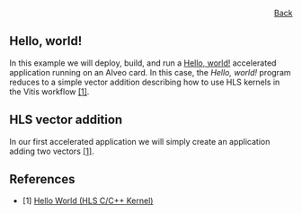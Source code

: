 <div id="readme" class="Box-body readme blob js-code-block-container">
<article class="markdown-body entry-content p-3 p-md-6" itemprop="text">
<p align="right">
<a href="https://github.com/fpgasystems/hacc/blob/main/docs/examples.md#examples">Back</a>
</p>

# Hello, world!
In this example we will deploy, build, and run a [Hello, world!](../docs/vocabulary.md#hello-world) accelerated application running on an Alveo card. In this case, the *Hello, world!* program reduces to a simple vector addition describing how to use HLS kernels in the Vitis workflow [[1]](#references).

## HLS vector addition
In our first accelerated application we will simply create an application adding two vectors [[1]](#references).

## References
* [1] [Hello World (HLS C/C++ Kernel)](https://github.com/Xilinx/Vitis_Accel_Examples/tree/master/hello_world)